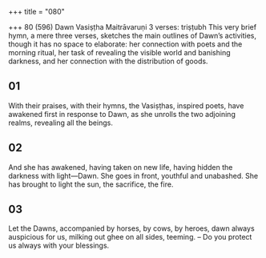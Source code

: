 +++
title = "080"

+++
80 (596)
Dawn
Vasiṣṭha Maitrāvaruṇi
3 verses: triṣṭubh
This very brief hymn, a mere three verses, sketches the main outlines of Dawn’s  activities, though it has no space to elaborate: her connection with poets and the  morning ritual, her task of revealing the visible world and banishing darkness, and  her connection with the distribution of goods.
## 01
With their praises, with their hymns, the Vasiṣṭhas, inspired poets, have  awakened first in response to Dawn,
as she unrolls the two adjoining realms, revealing all the beings.
## 02
And she has awakened, having taken on new life, having hidden the  darkness with light—Dawn.
She goes in front, youthful and unabashed. She has brought to light the  sun, the sacrifice, the fire.
## 03
Let the Dawns, accompanied by horses, by cows, by heroes, dawn always  auspicious for us,
milking out ghee on all sides, teeming. – Do you protect us always with  your blessings.
